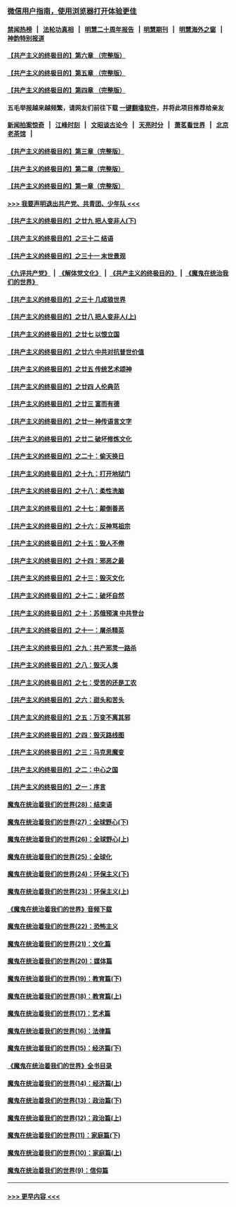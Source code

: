 ### [微信用户指南，使用浏览器打开体验更佳](https://github.com/gfw-breaker/banned-news1/blob/master/indexes/wechat-guide.md?t=0)
#### [禁闻热榜](热点新闻.md?t=0)  &nbsp;&nbsp;|&nbsp;&nbsp; [法轮功真相](https://github.com/gfw-breaker/truth/blob/master/README.md?t=0) &nbsp;&nbsp;|&nbsp;&nbsp; [明慧二十周年报告](https://github.com/gfw-breaker/mh-reports/blob/master/README.md?t=0) &nbsp;&nbsp;|&nbsp;&nbsp;[明慧期刊](https://github.com/gfw-breaker/mh-qikan) &nbsp;&nbsp;|&nbsp;&nbsp; [明慧海外之窗](https://github.com/gfw-breaker/mh-news/blob/master/README.md?t=0) &nbsp;&nbsp;|&nbsp;&nbsp; [神韵特别报道](https://github.com/gfw-breaker/mh-news/blob/master/shenyun.md?t=0)
#### [【共产主义的终极目的】第六章 （完整版）](../pages/nsc422/n11428913.md?t=02070944) 
#### [【共产主义的终极目的】第五章 （完整版）](../pages/nsc422/n11428912.md?t=02070944) 
#### [【共产主义的终极目的】第四章 （完整版）](../pages/nsc422/n11428907.md?t=02070944) 
#### 五毛举报越来越频繁，请网友们前往下载 [一键翻墙软件](https://github.com/gfw-breaker/ssr-accounts)，并将此项目推荐给亲友
#### [新闻拍案惊奇](https://github.com/gfw-breaker/banned-news1/blob/master/pages/link4.md) &nbsp;&nbsp;|&nbsp;&nbsp; [江峰时刻](https://github.com/gfw-breaker/banned-news1/blob/master/pages/link4.md) &nbsp;&nbsp;|&nbsp;&nbsp; [文昭谈古论今](https://github.com/gfw-breaker/banned-news1/blob/master/pages/link4.md) &nbsp;&nbsp;|&nbsp;&nbsp; [天亮时分](https://github.com/gfw-breaker/banned-news1/blob/master/pages/link4.md) &nbsp;&nbsp;|&nbsp;&nbsp; [萧茗看世界](https://github.com/gfw-breaker/banned-news1/blob/master/pages/link4.md) &nbsp;&nbsp;|&nbsp;&nbsp; [北京老茶馆](https://github.com/gfw-breaker/banned-news1/blob/master/pages/link4.md) &nbsp;&nbsp;|&nbsp;&nbsp; 
#### [【共产主义的终极目的】第三章（完整版）](../pages/nsc422/n11428848.md?t=02070944) 
#### [【共产主义的终极目的】第二章（完整版）](../pages/nsc422/n11428831.md?t=02070944) 
#### [【共产主义的终极目的】第一章（完整版）](../pages/nsc422/n11417651.md?t=02070944) 
#### [>>> 我要声明退出共产党、共青团、少年队 <<<](https://github.com/begood0513/goodnews/blob/master/quit/letter.md) 
#### [【共产主义的终极目的】之廿九 把人变非人(下)](../pages/nsc422/n11344140.md?t=02070944) 
#### [【共产主义的终极目的】之三十二 结语](../pages/nsc422/n11360535.md?t=02070944) 
#### [【共产主义的终极目的】之三十一 末世景观](../pages/nsc422/n11351129.md?t=02070944) 
#### [《九评共产党》](https://github.com/begood0513/9ping.md/blob/master/README.md) &nbsp;|&nbsp; [《解体党文化》](../../../../jtdwh.md/blob/master/README.md)  &nbsp;|&nbsp; [《共产主义的终极目的》](../../../../gczydzjmd.md/blob/master/README.md) &nbsp;|&nbsp; [《魔鬼在统治我们的世界》](../../../../mgztzwmdsj.md/blob/master/README.md) 
#### [【共产主义的终极目的】之三十 几成狼世界](../pages/nsc422/n11348280.md?t=02070944) 
#### [【共产主义的终极目的】之廿八 把人变非人(上)](../pages/nsc422/n11340492.md?t=02070944) 
#### [【共产主义的终极目的】之廿七 以恨立国](../pages/nsc422/n11336944.md?t=02070944) 
#### [【共产主义的终极目的】之廿六 中共对抗普世价值](../pages/nsc422/n11324785.md?t=02070944) 
#### [【共产主义的终极目的】之廿五 传统艺术颂神](../pages/nsc422/n11296396.md?t=02070944) 
#### [【共产主义的终极目的】之廿四 人伦典范](../pages/nsc422/n11296397.md?t=02070944) 
#### [【共产主义的终极目的】之廿三 富而有德](../pages/nsc422/n11283598.md?t=02070944) 
#### [【共产主义的终极目的】之廿一 神传语言文字](../pages/nsc422/n11263265.md?t=02070944) 
#### [【共产主义的终极目的】之廿二 破坏修炼文化](../pages/nsc422/n11245728.md?t=02070944) 
#### [【共产主义的终极目的】之二十：偷天换日](../pages/nsc422/n11238846.md?t=02070944) 
#### [【共产主义的终极目的】之十九：打开地狱门](../pages/nsc422/n11206376.md?t=02070944) 
#### [【共产主义的终极目的】之十八：柔性洗脑](../pages/nsc422/n11199994.md?t=02070944) 
#### [【共产主义的终极目的】之十七：颠倒善恶](../pages/nsc422/n11179782.md?t=02070944) 
#### [【共产主义的终极目的】之十六：反神骂祖宗](../pages/nsc422/n11166798.md?t=02070944) 
#### [【共产主义的终极目的】之十五：毁人不倦](../pages/nsc422/n11166792.md?t=02070944) 
#### [【共产主义的终极目的】之十四：邪恶之最](../pages/nsc422/n11150249.md?t=02070944) 
#### [【共产主义的终极目的】之十三：毁灭文化](../pages/nsc422/n11135227.md?t=02070944) 
#### [【共产主义的终极目的】之十二：破坏自然](../pages/nsc422/n11135214.md?t=02070944) 
#### [【共产主义的终极目的】之十：苏俄预演 中共登台](../pages/nsc422/n11118424.md?t=02070944) 
#### [【共产主义的终极目的】之十一：屠杀精英](../pages/nsc422/n11118442.md?t=02070944) 
#### [【共产主义的终极目的】之九：共产邪灵一路杀](../pages/nsc422/n11114139.md?t=02070944) 
#### [【共产主义的终极目的】之八：毁灭人类](../pages/nsc422/n11108503.md?t=02070944) 
#### [【共产主义的终极目的】之七：受苦的还是工农](../pages/nsc422/n11101809.md?t=02070944) 
#### [【共产主义的终极目的】之六：甜头和苦头](../pages/nsc422/n11096971.md?t=02070944) 
#### [【共产主义的终极目的】之五：万变不离其邪](../pages/nsc422/n11091285.md?t=02070944) 
#### [【共产主义的终极目的】之四：毁灭路线图](../pages/nsc422/n11086284.md?t=02070944) 
#### [【共产主义的终极目的】之三：马克思魔变](../pages/nsc422/n11061941.md?t=02070944) 
#### [【共产主义的终极目的】之二：中心之国](../pages/nsc422/n11047728.md?t=02070944) 
#### [【共产主义的终极目的】之一：序言](../pages/nsc422/n11086077.md?t=02070944) 
#### [魔鬼在统治着我们的世界(28)：结束语](../pages/nsc422/n10936246.md?t=02070944) 
#### [魔鬼在统治着我们的世界(27)：全球野心(下)](../pages/nsc422/n10928319.md?t=02070944) 
#### [魔鬼在统治着我们的世界(26)：全球野心(上)](../pages/nsc422/n10900318.md?t=02070944) 
#### [魔鬼在统治着我们的世界(25)：全球化](../pages/nsc422/n10788205.md?t=02070944) 
#### [魔鬼在统治着我们的世界(24)：环保主义(下)](../pages/nsc422/n10695307.md?t=02070944) 
#### [魔鬼在统治着我们的世界(23)：环保主义(上)](../pages/nsc422/n10688613.md?t=02070944) 
#### [《魔鬼在统治着我们的世界》音频下载](../pages/nsc422/n10635553.md?t=02070944) 
#### [魔鬼在统治着我们的世界(22)：恐怖主义](../pages/nsc422/n10614727.md?t=02070944) 
#### [魔鬼在统治着我们的世界(21)：文化篇](../pages/nsc422/n10597706.md?t=02070944) 
#### [魔鬼在统治着我们的世界(20)：媒体篇](../pages/nsc422/n10586579.md?t=02070944) 
#### [魔鬼在统治着我们的世界(19)：教育篇(下)](../pages/nsc422/n10564808.md?t=02070944) 
#### [魔鬼在统治着我们的世界(18)：教育篇(上)](../pages/nsc422/n10526970.md?t=02070944) 
#### [魔鬼在统治着我们的世界(17)：艺术篇](../pages/nsc422/n10499093.md?t=02070944) 
#### [魔鬼在统治着我们的世界(16)：法律篇](../pages/nsc422/n10485969.md?t=02070944) 
#### [魔鬼在统治着我们的世界(15)：经济篇(下)](../pages/nsc422/n10469975.md?t=02070944) 
#### [《魔鬼在统治着我们的世界》全书目录](../pages/nsc422/n10464261.md?t=02070944) 
#### [魔鬼在统治着我们的世界(14)：经济篇(上)](../pages/nsc422/n10457370.md?t=02070944) 
#### [魔鬼在统治着我们的世界(13)：政治篇(下)](../pages/nsc422/n10448270.md?t=02070944) 
#### [魔鬼在统治着我们的世界(12)：政治篇(上)](../pages/nsc422/n10444576.md?t=02070944) 
#### [魔鬼在统治着我们的世界(11)：家庭篇(下)](../pages/nsc422/n10440961.md?t=02070944) 
#### [魔鬼在统治着我们的世界(10)：家庭篇(上)](../pages/nsc422/n10435448.md?t=02070944) 
#### [魔鬼在统治着我们的世界(9)：信仰篇](../pages/nsc422/n10432159.md?t=02070944) 

----
#### [ >>> 更早内容 <<< ](../indexes/nsc422-earlier.md)

